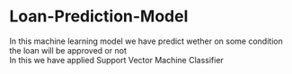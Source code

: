 # Loan-Prediction-Model
In this machine learning model we have predict wether on some condition the loan will be approved or not
</br>
In this we have applied Support Vector Machine Classifier
